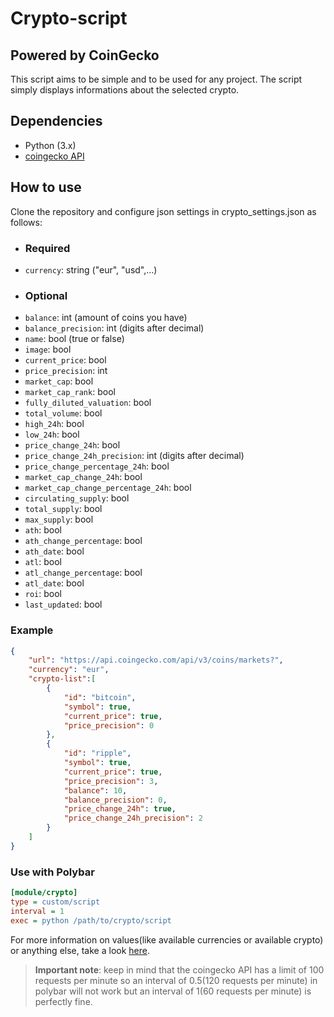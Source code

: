 # Crypto-script
## Powered by CoinGecko
This script aims to be simple and to be used for any project.
The script simply displays informations about the selected crypto.
## Dependencies
- Python (3.x)
- [coingecko API](https://www.coingecko.com/api)

## How to use
 Clone the repository and configure json settings in crypto_settings.json as follows:

- ### Required
 - `currency`: string ("eur", "usd",...)
- ### Optional
 - `balance`: int (amount of coins you have)
 - `balance_precision`: int (digits after decimal)
 - `name`: bool (true or false)
 - `image`: bool
 - `current_price`: bool
 - `price_precision`: int
 - `market_cap`: bool
 - `market_cap_rank`: bool
 - `fully_diluted_valuation`: bool
 - `total_volume`: bool
 - `high_24h`: bool
 - `low_24h`: bool
 - `price_change_24h`: bool
 - `price_change_24h_precision`: int (digits after decimal)
 - `price_change_percentage_24h`: bool
 - `market_cap_change_24h`: bool
 - `market_cap_change_percentage_24h`: bool
 - `circulating_supply`: bool
 - `total_supply`: bool
 - `max_supply`: bool
 - `ath`: bool
 - `ath_change_percentage`: bool
 - `ath_date`: bool
 - `atl`: bool
 - `atl_change_percentage`: bool
 - `atl_date`: bool
 - `roi`: bool
 - `last_updated`: bool

### Example
``` json
{
    "url": "https://api.coingecko.com/api/v3/coins/markets?",
    "currency": "eur",
    "crypto-list":[
        {
            "id": "bitcoin",
            "symbol": true,
            "current_price": true,
            "price_precision": 0
        },
        {
            "id": "ripple",
            "symbol": true,
            "current_price": true,
            "price_precision": 3,
            "balance": 10,
            "balance_precision": 0,
            "price_change_24h": true,
            "price_change_24h_precision": 2
        }
    ]
}
```
### Use with Polybar
``` ini
[module/crypto]
type = custom/script
interval = 1
exec = python /path/to/crypto/script
```
For more information on values(like available currencies or available crypto) or anything else, take a look [here](https://www.coingecko.com/api).
> **Important note**: keep in mind that the coingecko API has a limit of 100 requests per minute so an interval of 0.5(120 requests per minute) in polybar will not work but an interval of 1(60 requests per minute) is perfectly fine.
